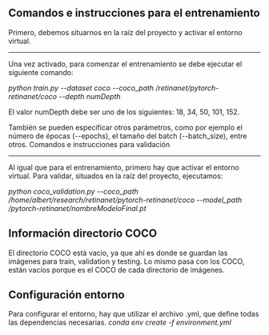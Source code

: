 ## Comandos e instrucciones para el entrenamiento

Primero, debemos situarnos en la raíz del proyecto y activar el entorno virtual.

-------------------------------------

Una vez activado, para comenzar el entrenamiento se debe ejecutar el siguiente comando:


*python train.py --dataset coco --coco_path /retinanet/pytorch-retinanet/coco --depth numDepth*

El valor numDepth debe ser uno de los siguientes: 18, 34, 50, 101, 152.

También se pueden especificar otros parámetros, como por ejemplo el número de épocas (--epochs), el tamaño del batch (--batch_size), entre otros.
Comandos e instrucciones para validación

-------------------------------------
Al igual que para el entrenamiento, primero hay que activar el entorno virtual.
Para validar, situados en la raíz del proyecto, ejecutamos:

*python coco_validation.py --coco_path /home/albert/research/retinanet/pytorch-retinanet/coco --model_path /pytorch-retinanet/nombreModeloFinal.pt*

## Información directorio COCO
El directorio COCO está vacío, ya que ahí es donde se guardan las imágenes para train, validation y testing. Lo mismo pasa con los COCO, están vacíos porque es el COCO de cada directorio de imágenes.

## Configuración entorno
Para configurar el entorno, hay que utilizar el archivo .yml, que define todas las dependencias necesarias.
*conda env create -f environment.yml*
